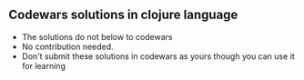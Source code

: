 ## Codewars solutions in clojure language
- The solutions do not below to codewars 
- No contribution needed.
- Don't submit these solutions in codewars as yours though you can use it for learning
